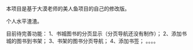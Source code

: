 本项目是基于大漠老师的美人鱼项目的自己的修改版。

个人水平渣渣。

目前待完善功能：
    1、书城图书的分页显示（分页导航还没有制作）；
    2、添加书城的图书到书架；
    3、书架的图书分页导航；
    4、添加书签；
    。。。。
